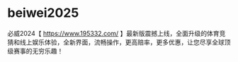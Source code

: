 # beiwei2025
必威2024【 https://www.195332.com/ 】最新版震撼上线，全面升级的体育竞猜和线上娱乐体验，全新界面，流畅操作，更高赔率，更多优惠，让您尽享全球顶级赛事的无穷乐趣！

